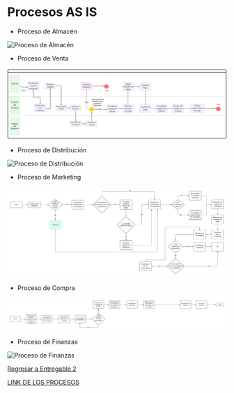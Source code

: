 # Procesos AS IS

- Proceso de Almacén

![Proceso de Almacén](proceso%20almacén.jpg)

- Proceso de Venta

![Proceso de Venta](ProcesoventaBPMN.png)

- Proceso de Distribución
  
![Proceso de Distribución](proceso%20distribución.jpg)

- Proceso de Marketing

![Proceso de Marketing](proceso%20marketing.jpg)

- Proceso de Compra

![Proceso de Compra](proceso%20compra.jpg)

- Proceso de Finanzas

![Proceso de Finanzas](Proceso%20Finanzas)

[Regresar a Entregable 2](../entregable2.md)

[LINK DE LOS PROCESOS](https://lucid.app/lucidchart/46969141-23a9-4592-982c-7a9c75f03020/edit?invitationId=inv_b03caa5c-b2ef-43e2-ab86-18ab6ad4c6d7&page=oaMogpwSXfe8#)

